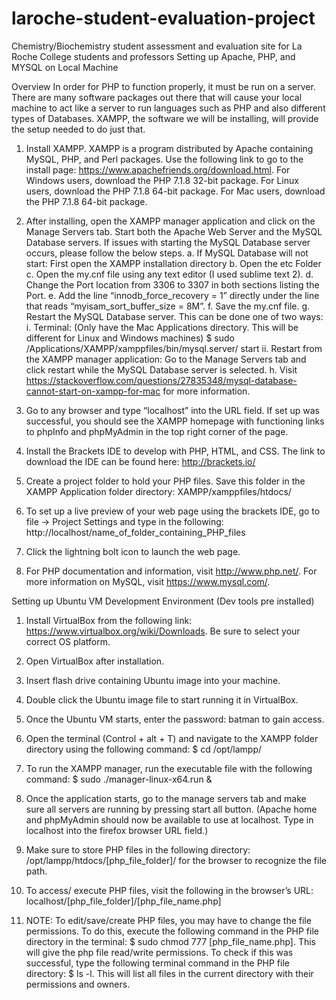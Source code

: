# laroche-student-evaluation-project
Chemistry/Biochemistry student assessment and evaluation site for La Roche College students and professors
Setting up Apache, PHP, and MYSQL on Local Machine

Overview
	In order for PHP to function properly, it must be run on a server. There are many software packages out there that will cause your local machine to act like a server to run languages such as PHP and also different types of Databases. XAMPP, the software we will be installing, will provide the setup needed to do just that.

1.	Install XAMPP. XAMPP is a program distributed by Apache containing MySQL, PHP, and Perl packages. Use the following link to go to the install page: https://www.apachefriends.org/download.html. For Windows users, download the PHP 7.1.8 32-bit package. For Linux users, download the PHP 7.1.8 64-bit package. For Mac users, download the PHP 7.1.8 64-bit package.

2.	After installing, open the XAMPP manager application and click on the Manage Servers tab. Start both the Apache Web Server and the MySQL Database servers. If issues with starting the MySQL Database server occurs, please follow the below steps.
a.	If MySQL Database will not start: First open the XAMPP installation directory
b.	Open the etc Folder
c.	Open the my.cnf file using any text editor (I used sublime text 2).
d.	Change the Port location from 3306 to 3307 in both sections listing the Port.
e.	Add the line “innodb_force_recovery = 1” directly under the line that reads “myisam_sort_buffer_size = 8M”.
f.	Save the my.cnf file.
g.	Restart the MySQL Database server. This can be done one of two ways:
i.	Terminal: (Only have the Mac Applications directory. This will be different for Linux and Windows machines) $ sudo /Applications/XAMPP/xamppfiles/bin/mysql.server/ start
ii.	Restart from the XAMPP manager application: Go to the Manage Servers tab and click restart while the MySQL Database server is selected.
h.	Visit https://stackoverflow.com/questions/27835348/mysql-database-cannot-start-on-xampp-for-mac for more information.

3.	Go to any browser and type “localhost” into the URL field. If set up was successful, you should see the XAMPP homepage with functioning links to phpInfo and phpMyAdmin in the top right corner of the page.

4.	Install the Brackets IDE to develop with PHP, HTML, and CSS. The link to download the IDE can be found here: http://brackets.io/

5.	Create a project folder to hold your PHP files. Save this folder in the XAMPP Application folder directory: XAMPP/xamppfiles/htdocs/

6.	To set up a live preview of your web page using the brackets IDE, go to file -> Project Settings and type in the following: http://localhost/name_of_folder_containing_PHP_files

7.	Click the lightning bolt icon to launch the web page.

8.	For PHP documentation and information, visit http://www.php.net/. For more information on MySQL, visit https://www.mysql.com/. 

Setting up Ubuntu VM Development Environment (Dev tools pre installed)
1.	Install VirtualBox from the following link: https://www.virtualbox.org/wiki/Downloads. Be sure to select your correct OS platform.

2.	Open VirtualBox after installation.

3.	Insert flash drive containing Ubuntu image into your machine.

4.	Double click the Ubuntu image file to start running it in VirtualBox.

5.	Once the Ubuntu VM starts, enter the password: batman to gain access.

6.	Open the terminal (Control + alt + T) and navigate to the XAMPP folder directory using the following command: $ cd /opt/lampp/

7.	To run the XAMPP manager, run the executable file with the following command: $ sudo ./manager-linux-x64.run &

8.	Once the application starts, go to the manage servers tab and make sure all servers are running by pressing start all button. (Apache home and phpMyAdmin should now be available to use at localhost. Type in localhost into the firefox browser URL field.)

9.	Make sure to store PHP files in the following directory: /opt/lampp/htdocs/[php_file_folder]/ for the browser to recognize the file path.

10.	To access/ execute PHP files, visit the following in the browser’s URL: localhost/[php_file_folder]/[php_file_name.php]

11.	NOTE: To edit/save/create PHP files, you may have to change the file permissions. To do this, execute the following command in the PHP file directory in the terminal: $ sudo chmod 777 [php_file_name.php]. This will give the php file read/write permissions. To check if this was successful, type the following terminal command in the PHP file directory: $ ls -l. This will list all files in the current directory with their permissions and owners.

